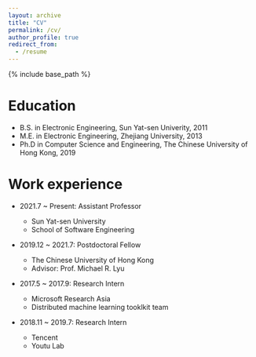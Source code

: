 ```yaml
---
layout: archive
title: "CV"
permalink: /cv/
author_profile: true
redirect_from:
  - /resume
---
```


{% include base_path %}

Education
======
* B.S. in Electronic Engineering, Sun Yat-sen Univerity, 2011
* M.E. in Electronic Engineering, Zhejiang University, 2013
* Ph.D in Computer Science and Engineering, The Chinese University of Hong Kong, 2019

Work experience
======
* 2021.7 ~ Present: Assistant Professor 
  * Sun Yat-sen University
  * School of Software Engineering

* 2019.12 ~ 2021.7: Postdoctoral Fellow
  * The Chinese University of Hong Kong
  * Advisor: Prof. Michael R. Lyu

* 2017.5 ~ 2017.9: Research Intern
  * Microsoft Research Asia
  * Distributed machine learning tooklkit team

* 2018.11 ~ 2019.7: Research Intern
  * Tencent
  * Youtu Lab
  

